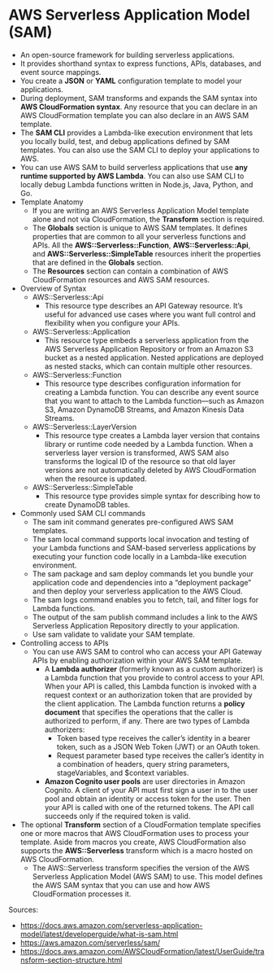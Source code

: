 # AWS Serverless Application Model (SAM)

- An open-source framework for building serverless applications.
- It provides shorthand syntax to express functions, APIs, databases, and event source mappings. 
- You create a **JSON** or **YAML** configuration template to model your applications. 
- During deployment, SAM transforms and expands the SAM syntax into **AWS CloudFormation syntax**. Any resource that you can declare in an AWS CloudFormation template you can also declare in an AWS SAM template.
- The **SAM CLI** provides a Lambda-like execution environment that lets you locally  build, test, and debug applications defined by SAM templates. You can  also use the SAM CLI to deploy your applications to AWS.
- You can use AWS SAM to build serverless applications that use **any runtime supported by AWS Lambda**. You can also use SAM CLI to locally debug Lambda functions written in Node.js, Java, Python, and Go.
- Template Anatomy
  - If you are writing an AWS Serverless Application Model template alone and not via CloudFormation, the **Transform** section is required.
  - The **Globals** section is unique to AWS SAM templates. It defines properties that are  common to all your serverless functions and APIs. All the **AWS::Serverless::Function**, **AWS::Serverless::Api**, and **AWS::Serverless::SimpleTable** resources inherit the properties that are defined in the **Globals** section.
  - The **Resources** section can contain a combination of AWS CloudFormation resources and AWS SAM resources.
- Overview of Syntax
  - AWS::Serverless::Api
    - This resource type describes an API Gateway resource. It’s useful for  advanced use cases where you want full control and flexibility when you  configure your APIs.
  - AWS::Serverless::Application
    - This resource type embeds a serverless application from the AWS Serverless  Application Repository or from an Amazon S3 bucket as a nested  application. Nested applications are deployed as nested stacks, which  can contain multiple other resources.
  - AWS::Serverless::Function
    - This resource type describes configuration information for creating a Lambda function. You can describe any event source that you want to attach to  the Lambda function—such as Amazon S3, Amazon DynamoDB Streams, and  Amazon Kinesis Data Streams.
  - AWS::Serverless::LayerVersion
    - This resource type creates a Lambda layer version that contains library or  runtime code needed by a Lambda function. When a serverless layer  version is transformed, AWS SAM also transforms the logical ID of the  resource so that old layer versions are not automatically deleted by AWS CloudFormation when the resource is updated.
  - AWS::Serverless::SimpleTable
    - This resource type provides simple syntax for describing how to create DynamoDB tables.
- Commonly used SAM CLI commands
  - The sam init command generates pre-configured AWS SAM templates.
  - The sam local command supports local invocation and testing of your Lambda functions  and SAM-based serverless applications by executing your function code  locally in a Lambda-like execution environment.
  - The sam package and sam deploy commands let you bundle your application code and dependencies into a  “deployment package” and then deploy your serverless application to the  AWS Cloud.
  - The sam logs command enables you to fetch, tail, and filter logs for Lambda functions. 
  - The output of the sam publish command includes a link to the AWS Serverless Application Repository directly to your application.
  - Use sam validate to validate your SAM template.
- Controlling access to APIs
  - You can use AWS SAM to control who can access your API Gateway APIs by enabling authorization within your AWS SAM template.
    - A **Lambda authorizer** (formerly known as a custom authorizer) is a Lambda function that you  provide to control access to your API. When your API is called, this  Lambda function is invoked with a request context or an authorization  token that are provided by the client application. The Lambda function  returns a **policy document** that specifies the operations that the caller is authorized to perform, if any. There are two types of Lambda authorizers:
      - Token based type receives the caller’s identity in a bearer token, such as a JSON Web Token (JWT) or an OAuth token.
      - Request parameter based type receives the caller’s identity in a combination of headers, query string parameters, stageVariables, and $context  variables.
    - **Amazon Cognito user pools** are user directories in Amazon Cognito. A client of your API must first sign a user in to the user pool and obtain an identity or access token  for the user. Then your API is called with one of the returned tokens.  The API call succeeds only if the required token is valid.
- The optional **Transform** section of a CloudFormation template specifies one or more macros that  AWS CloudFormation uses to process your template. Aside from macros you  create, AWS CloudFormation also supports the **AWS::Serverless** transform which is a macro hosted on AWS CloudFormation.
  - The AWS::Serverless transform specifies the version of the AWS Serverless Application Model (AWS SAM) to use. This model defines the AWS SAM syntax that you can  use and how AWS CloudFormation processes it. 

Sources:

* https://docs.aws.amazon.com/serverless-application-model/latest/developerguide/what-is-sam.html
* https://aws.amazon.com/serverless/sam/
* https://docs.aws.amazon.com/AWSCloudFormation/latest/UserGuide/transform-section-structure.html